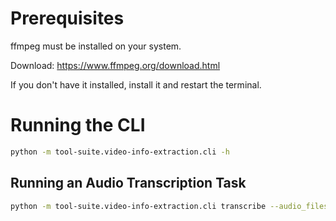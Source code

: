 # Prerequisites

ffmpeg must be installed on your system.

Download: https://www.ffmpeg.org/download.html

If you don't have it installed, install it and restart the terminal.

# Running the CLI

```bash
python -m tool-suite.video-info-extraction.cli -h
```

## Running an Audio Transcription Task

```bash
python -m tool-suite.video-info-extraction.cli transcribe --audio_files tool-suite/video-info-extraction/audio_files/news.mp3
```
